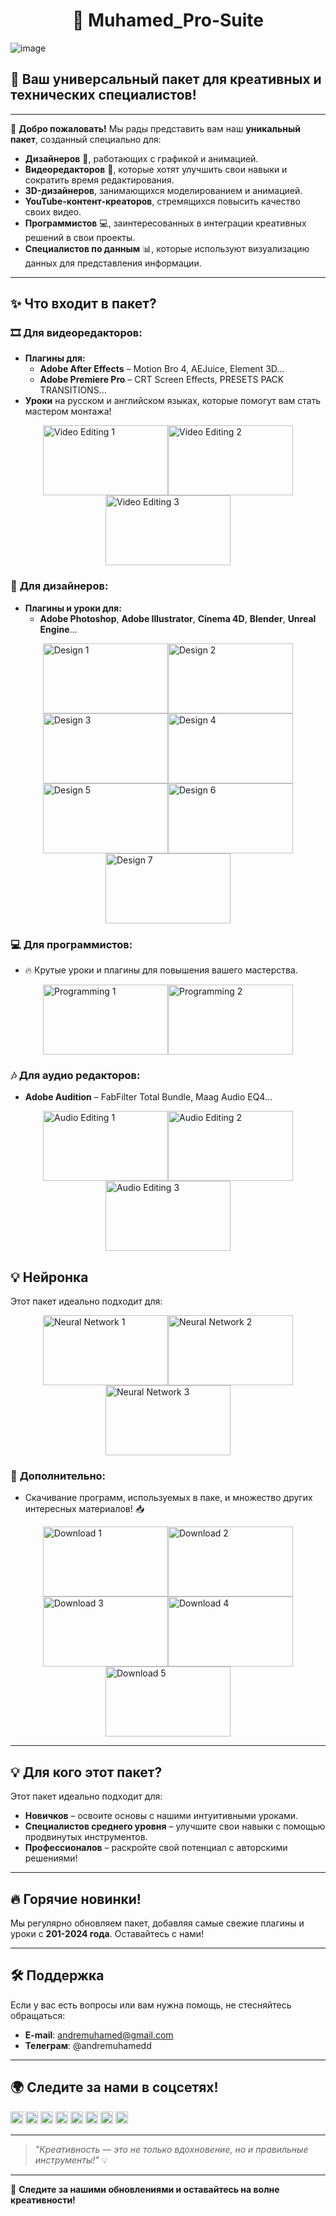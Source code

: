 <h1 align="center"> 🎨 Muhamed_Pro-Suite </h1>

![image](https://github.com/AndreMuhamed/Muhamed_Pro-Suite/blob/main/Plug-photo/%D0%A8%D0%B0%D0%B1%D0%BA%D0%B0%D0%9C%D1%83%D1%85%D0%B0%D0%BC%D0%B5%D0%B4%D0%B0copyRU.jpg?raw=true)

## 🌟 Ваш универсальный пакет для креативных и технических специалистов!

---

👋 **Добро пожаловать!** Мы рады представить вам наш **уникальный пакет**, созданный специально для:
- **Дизайнеров** 🎨, работающих с графикой и анимацией.
- **Видеоредакторов** 🎥, которые хотят улучшить свои навыки и сократить время редактирования.
- **3D-дизайнеров**, занимающихся моделированием и анимацией.
- **YouTube-контент-креаторов**, стремящихся повысить качество своих видео.
- **Программистов** 💻, заинтересованных в интеграции креативных решений в свои проекты.
- **Специалистов по данным** 📊, которые используют визуализацию данных для представления информации.

---

## ✨ **Что входит в пакет?**

### 🎞️ **Для видеоредакторов:**
- **Плагины для:**
  - **Adobe After Effects** – Motion Bro 4, AEJuice, Element 3D...
  - **Adobe Premiere Pro** – CRT Screen Effects, PRESETS PACK TRANSITIONS...
- **Уроки** на русском и английском языках, которые помогут вам стать мастером монтажа!

<div style="display: flex; justify-content: center; flex-wrap: wrap;">
    <img src="https://github.com/AndreMuhamed/Muhamed_Pro-Suite/blob/main/Plug-photo/hq720%20(6).jpg?raw=true" alt="Video Editing 1" width="200" height="112">
    <img src="https://github.com/AndreMuhamed/Muhamed_Pro-Suite/blob/main/Plug-photo/maxresdefault%20(4).jpg?raw=true" alt="Video Editing 2" width="200" height="112">
    <img src="https://github.com/AndreMuhamed/Muhamed_Pro-Suite/blob/main/Plug-photo/maxresdefault%20(5).jpg?raw=true" alt="Video Editing 3" width="200" height="112">
</div>

### 🎨 **Для дизайнеров:**
- **Плагины и уроки для:**
  - **Adobe Photoshop**, **Adobe Illustrator**, **Cinema 4D**, **Blender**, **Unreal Engine**...

<div style="display: flex; justify-content: center; flex-wrap: wrap;">
    <img src="https://github.com/AndreMuhamed/Muhamed_Pro-Suite/blob/main/Plug-photo/hq720%20(3).jpg?raw=true" alt="Design 1" width="200" height="112">
    <img src="https://github.com/AndreMuhamed/Muhamed_Pro-Suite/blob/main/Plug-photo/hq720%20(1).jpg?raw=true" alt="Design 2" width="200" height="112">
    <img src="https://github.com/AndreMuhamed/Muhamed_Pro-Suite/blob/main/Plug-photo/a1-1920x1080-89a1c130238b7ad3d3f.jpg?raw=true" alt="Design 3" width="200" height="112">
    <img src="https://github.com/AndreMuhamed/Muhamed_Pro-Suite/blob/main/Plug-photo/hq720.jpg?raw=true" alt="Design 4" width="200" height="112">
    <img src="https://github.com/AndreMuhamed/Muhamed_Pro-Suite/blob/main/Plug-photo/image.php.jpg?raw=true" alt="Design 5" width="200" height="112">
    <img src="https://github.com/AndreMuhamed/Muhamed_Pro-Suite/blob/main/Plug-photo/maxresdefault%20(1).jpg?raw=true" alt="Design 6" width="200" height="112">
    <img src="https://github.com/AndreMuhamed/Muhamed_Pro-Suite/blob/main/Plug-photo/maxresdefault%20(7).png?raw=true" alt="Design 7" width="200" height="112">
</div>

### 💻 **Для программистов:**
- 🔥 Крутые уроки и плагины для повышения вашего мастерства.

<div style="display: flex; justify-content: center; flex-wrap: wrap;">
    <img src="https://github.com/AndreMuhamed/Muhamed_Pro-Suite/blob/main/Plug-photo/images%20(1).jpg?raw=true" alt="Programming 1" width="200" height="112">
    <img src="https://github.com/AndreMuhamed/Muhamed_Pro-Suite/blob/main/Plug-photo/5563022_7b08_5.jpg?raw=true" alt="Programming 2" width="200" height="112">
</div>

### 🎶 **Для аудио редакторов:**
- **Adobe Audition** – FabFilter Total Bundle, Maag Audio EQ4...

<div style="display: flex; justify-content: center; flex-wrap: wrap;">
    <img src="https://github.com/AndreMuhamed/Muhamed_Pro-Suite/blob/main/Plug-photo/maxresdefault%20(2).jpg?raw=true" alt="Audio Editing 1" width="200" height="112">
    <img src="https://github.com/AndreMuhamed/Muhamed_Pro-Suite/blob/main/Plug-photo/FabFilter%20Total%20Bundle%202018%20Full%20version.jpg?raw=true" alt="Audio Editing 2" width="200" height="112">
    <img src="https://github.com/AndreMuhamed/Muhamed_Pro-Suite/blob/main/Plug-photo/maxresdefault%20(3).jpg?raw=true" alt="Audio Editing 3" width="200" height="112">
</div>

## 💡 **Нейронка**
Этот пакет идеально подходит для:
<div style="display: flex; justify-content: center; flex-wrap: wrap;">
    <img src="https://github.com/AndreMuhamed/Muhamed_Pro-Suite/blob/main/Plug-photo/hq720.png?raw=true" alt="Neural Network 1" width="200" height="112">
    <img src="https://github.com/AndreMuhamed/Muhamed_Pro-Suite/blob/main/Plug-photo/hq720%20(4).jpg?raw=true" alt="Neural Network 2" width="200" height="112">
    <img src="https://github.com/AndreMuhamed/Muhamed_Pro-Suite/blob/main/Plug-photo/image%20(1).jpg?raw=true" alt="Neural Network 3" width="200" height="112">
</div>

### 💼 **Дополнительно:**
- Скачивание программ, используемых в паке, и множество других интересных материалов! 📥

<div style="display: flex; justify-content: center; flex-wrap: wrap;">
    <img src="https://github.com/AndreMuhamed/Muhamed_Pro-Suite/blob/main/Plug-photo/4K-Video-Downloader-Plus-v1.9.1.jpg?raw=true" alt="Download 1" width="200" height="112">
    <img src="https://github.com/AndreMuhamed/Muhamed_Pro-Suite/blob/main/Plug-photo/945gXKgpFeKq9BvusG6RSg.jpg?raw=true" alt="Download 2" width="200" height="112">
    <img src="https://github.com/AndreMuhamed/Muhamed_Pro-Suite/blob/main/Plug-photo/-nrydxakq_fss.jpg?raw=true" alt="Download 3" width="200" height="112">
    <img src="https://github.com/AndreMuhamed/Muhamed_Pro-Suite/blob/main/Plug-photo/a01d3fb053a4f7171d527926884495b5.jpg?raw=true" alt="Download 4" width="200" height="112">
    <img src="https://github.com/AndreMuhamed/Muhamed_Pro-Suite/blob/main/Plug-photo/Topaz-Video-AI-v5.3.3.png.jpg?raw=true" alt="Download 5" width="200" height="112">
</div>

---

## 💡 **Для кого этот пакет?**
Этот пакет идеально подходит для:
- **Новичков** – освоите основы с нашими интуитивными уроками.
- **Специалистов среднего уровня** – улучшите свои навыки с помощью продвинутых инструментов.
- **Профессионалов** – раскройте свой потенциал с авторскими решениями!

---

## 🔥 **Горячие новинки!**
Мы регулярно обновляем пакет, добавляя самые свежие плагины и уроки с **201-2024 года**. Оставайтесь с нами!

---

## 🛠️ **Поддержка**
Если у вас есть вопросы или вам нужна помощь, не стесняйтесь обращаться:
- **E-mail**: andremuhamed@gmail.com
- **Телеграм**: @andremuhamedd

---

## 🌍 **Следите за нами в соцсетях!**
  <a href="https://www.facebook.com/andrmuhamed" target="_blank"><img src="images/social/Facebook.png" alt="Facebook" width="20" height="20"></a>
  <a href="https://www.instagram.com/admirall_times" target="_blank"><img src="images/social/Instagram.png" alt="Instagram" width="20" height="20"></a>
  <a href="https://twitter.com/Andremuhamed" target="_blank"><img src="images/social/Twitter.png" alt="Twitter" width="20" height="20"></a>
  <a href="https://t.me/andremuhamedd" target="_blank"><img src="images/social/Telegram.png" alt="Telegram" width="20" height="20"></a>
  <a href="https://www.tiktok.com/@andremuhamedd" target="_blank"><img src="images/social/TikTok.png" alt="TikTok" width="20" height="20"></a>
  <a href="https://t.me/ProManagerss_bot" target="_blank"><img src="images/social/Boat.png" alt="Donation" width="20" height="20"></a>
  <a href="https://www.patreon.com/andremuhamad" target="_blank"><img src="images/social/Patreon.png" alt="Patreon" width="20" height="20"></a>
  <a href="https://www.donationalerts.com/r/andremuhamad" target="_blank"><img src="images/social/Donation.png" alt="Donation" width="20" height="20"></a>

---

> *"Креативность — это не только вдохновение, но и правильные инструменты!"* 💡

---

🌟 **Следите за нашими обновлениями и оставайтесь на волне креативности!**

